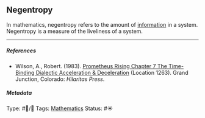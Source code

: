 ## Negentropy

In mathematics, negentropy refers to the amount of [information](Information.md) in a system. Negentropy is a measure of the liveliness of a system.

---

##### References

* Wilson, A., Robert. (1983). [Prometheus Rising Chapter 7 The Time-Binding Dialectic Acceleration & Deceleration](Prometheus%20Rising%20Chapter%207%20The%20Time-Binding%20Dialectic%20Acceleration%20&%20Deceleration.md) (Location 1263). Grand Junction, Colorado: *Hilaritas Press*.

##### Metadata

Type: #🔵/🔵 
Tags: [Mathematics]()
Status: #☀️ 
